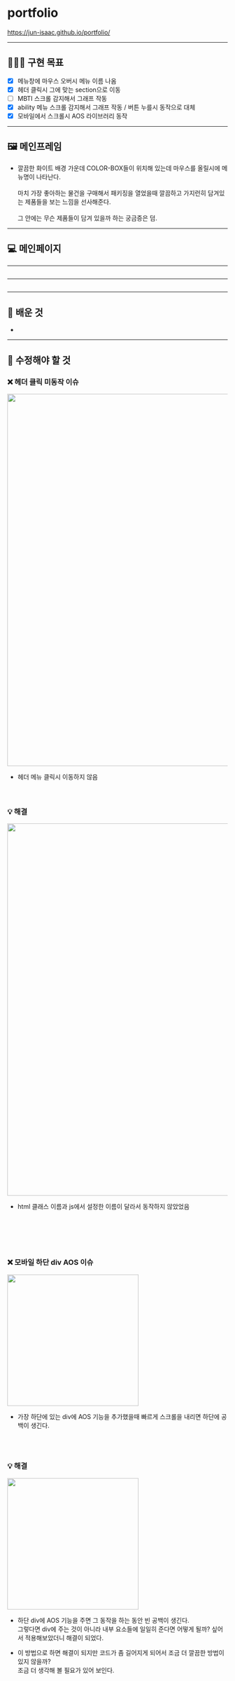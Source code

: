 # portfolio

https://jun-isaac.github.io/portfolio/


-----------------
## 🧑🏻‍💻 구현 목표

- [x] 메뉴창에 마우스 오버시 메뉴 이름 나옴
- [x] 헤더 클릭시 그에 맞는 section으로 이동
- [ ] MBTI 스크롤 감지해서 그래프 작동
- [x] ability 메뉴 스크롤 감지해서 그래프 작동 / 버튼 누를시 동작으로 대체
- [x] 모바일에서 스크롤시 AOS 라이브러리 동작

-----------------
## 🖼 메인프레임

* 깔끔한 화이트 배경 가운데 COLOR-BOX들이 위치해 있는데 마우스를 올릴시에 메뉴명이 나타난다. <br><br>
마치 가장 좋아하는 물건을 구매해서 패키징을 열었을때 깔끔하고 가지런히 담겨있는 제품들을 보는 느낌을 선사해준다. <br><br>
그 안에는 무슨 제품들이 담겨 있을까 하는 궁금증은 덤.

------------------
## 💻 메인페이지

-------------------
## 

------------------
## 

------------------
## 📕 배운 것

*


------------------
## 🔨 수정해야 할 것


### ❌ 헤더 클릭 미동작 이슈

<img src="images/header-issue.gif" width="850">

* 헤더 메뉴 클릭시 이동하지 않음
<br><br><br>

### 💡 해결

<img src="images/header-issue.jpg" width="850">

* html 클래스 이름과 js에서 설정한 이름이 달라서 동작하지 않았었음

<br><br><br><br>

### ❌ 모바일 하단 div AOS 이슈

<img src="images/scroll-issue.gif" width="300">

* 가장 하단에 있는 div에 AOS 기능을 추가했을때 빠르게 스크롤을 내리면 하단에 공백이 생긴다.

<br><br>

### 💡 해결

<img src="images/scroll-fix.gif" width="300">

* 하단 div에 AOS 기능을 주면 그 동작을 하는 동안 빈 공백이 생긴다. <br>
그렇다면 div에 주는 것이 아니라 내부 요소들에 일일히 준다면 어떻게 될까? 싶어서 적용해보았더니 해결이 되었다.<br>

* 이 방법으로 하면 해결이 되지만 코드가 좀 길어지게 되어서 조금 더 깔끔한 방법이 있지 않을까? <br>
조금 더 생각해 볼 필요가 있어 보인다.

<br><br><br><br>

### ❌ 수정 전 코드
<img src="images/scroll-issue.jpg" width="850">

 * div 전체에 AOS 기능을 넣었다.

<br><br>

### 💡 수정 후 코드
<img src="images/scroll-fix.jpg" width="850">

* div 내부 요소들에 AOS 기능을 넣었다.


<br><br>

----

### ❌ 하단 AOS 해결 되지 않음
* 데스크탑에서 본 모바일화면에서만 해결이 되었고 스마트폰으로 보면 해결이 되지 않았다.


## 사용 라이브러리
|jQuery|AOS|fullpage|
|---|---|---|
